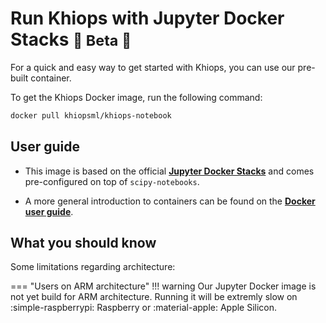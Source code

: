 # Run Khiops with Jupyter Docker Stacks <small>  🚧 Beta 🚧 </small>

For a quick and easy way to get started with Khiops, you can use our pre-built container. 

To get the Khiops Docker image, run the following command:
```bash
docker pull khiopsml/khiops-notebook
```

## User guide

- This image is based on the official [**Jupyter Docker Stacks**][jupyterdockerstacks] and comes pre-configured on top of `scipy-notebooks`.

[jupyterdockerstacks]:https://jupyter-docker-stacks.readthedocs.io/en/latest/

- A more general introduction to containers can be found on the [**Docker user guide**][docker-guide].

[docker-guide]: https://docs.docker.com/get-started/


## What you should know

Some limitations regarding architecture:

=== "Users on ARM architecture"
    !!! warning 
        Our Jupyter Docker image is not yet build for ARM architecture. Running it will be extremly slow on :simple-raspberrypi: Raspberry or :material-apple: Apple Silicon.

